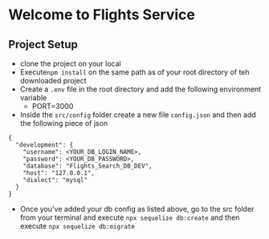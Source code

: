 # Welcome to Flights Service

## Project Setup

- clone the project on your local
- Execute`npm install` on the same path as of your root directory of teh downloaded project
- Create a `.env` file in the root directory and add the following environment variable
  - PORT=3000
- Inside the `src/config` folder create a new file `config.json` and then add the following piece of json

```
{
  "development": {
    "username": <YOUR_DB_LOGIN_NAME>,
    "password": <YOUR_DB_PASSWORD>,
    "database": "Flights_Search_DB_DEV",
    "host": "127.0.0.1",
    "dialect": "mysql"
  }
}
```

- Once you've added your db config as listed above, go to the src folder from your terminal and execute `npx sequelize db:create` and then execute
  `npx sequelize db:migrate`
